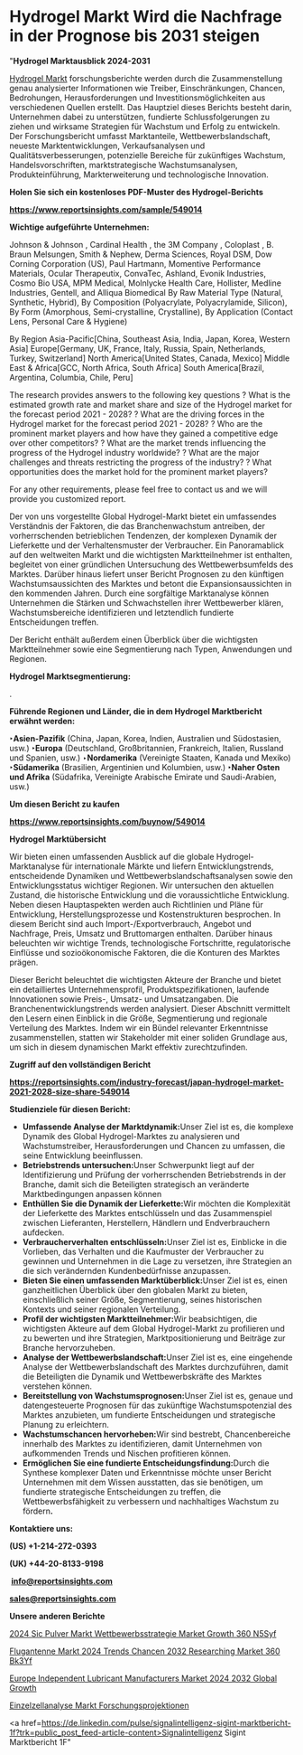 # Hydrogel Markt Wird die Nachfrage in der Prognose bis 2031 steigen

"<strong><b>Hydrogel Marktausblick 2024-2031</b></strong>

<a href=https://www.reportsinsights.com/sample/549014>Hydrogel Markt</a> forschungsberichte werden durch die Zusammenstellung genau analysierter Informationen wie Treiber, Einschränkungen, Chancen, Bedrohungen, Herausforderungen und Investitionsmöglichkeiten aus verschiedenen Quellen erstellt. Das Hauptziel dieses Berichts besteht darin, Unternehmen dabei zu unterstützen, fundierte Schlussfolgerungen zu ziehen und wirksame Strategien für Wachstum und Erfolg zu entwickeln. Der Forschungsbericht umfasst Marktanteile, Wettbewerbslandschaft, neueste Marktentwicklungen, Verkaufsanalysen und Qualitätsverbesserungen, potenzielle Bereiche für zukünftiges Wachstum, Handelsvorschriften, marktstrategische Wachstumsanalysen, Produkteinführung, Markterweiterung und technologische Innovation.

<strong><b>Holen Sie sich ein kostenloses PDF-Muster des Hydrogel-Berichts</b></strong>

<a href=https://www.reportsinsights.com/sample/549014><strong><u>https://www.reportsinsights.com/sample/549014</u></strong></a>

<strong>Wichtige aufgeführte Unternehmen:</strong>

Johnson & Johnson , Cardinal Health , the 3M Company , Coloplast , B. Braun Melsungen, Smith & Nephew, Derma Sciences, Royal DSM, Dow Corning Corporation (US), Paul Hartmann, Momentive Performance Materials, Ocular Therapeutix, ConvaTec, Ashland, Evonik Industries, Cosmo Bio USA, MPM Medical, Molnlycke Health Care, Hollister, Medline Industries, Gentell, and Alliqua Biomedical     By Raw Material Type (Natural, Synthetic, Hybrid), By Composition (Polyacrylate, Polyacrylamide, Silicon), By Form (Amorphous, Semi-crystalline, Crystalline), By Application (Contact Lens, Personal Care & Hygiene)

By Region
Asia-Pacific[China, Southeast Asia, India, Japan, Korea, Western Asia]
Europe[Germany, UK, France, Italy, Russia, Spain, Netherlands, Turkey, Switzerland]
North America[United States, Canada, Mexico]
Middle East & Africa[GCC, North Africa, South Africa]
South America[Brazil, Argentina, Columbia, Chile, Peru]

The research provides answers to the following key questions
? What is the estimated growth rate and market share and size of the Hydrogel market for the forecast period 2021 - 2028? 
? What are the driving forces in the Hydrogel market for the forecast period 2021 - 2028?
? Who are the prominent market players and how have they gained a competitive edge over other competitors? 
? What are the market trends influencing the progress of the Hydrogel industry worldwide? 
? What are the major challenges and threats restricting the progress of the industry?
? What opportunities does the market hold for the prominent market players? 

For any other requirements, please feel free to contact us and we will provide you customized report.

Der von uns vorgestellte Global Hydrogel-Markt bietet ein umfassendes Verständnis der Faktoren, die das Branchenwachstum antreiben, der vorherrschenden betrieblichen Tendenzen, der komplexen Dynamik der Lieferkette und der Verhaltensmuster der Verbraucher. Ein Panoramablick auf den weltweiten Markt und die wichtigsten Marktteilnehmer ist enthalten, begleitet von einer gründlichen Untersuchung des Wettbewerbsumfelds des Marktes. Darüber hinaus liefert unser Bericht Prognosen zu den künftigen Wachstumsaussichten des Marktes und betont die Expansionsaussichten in den kommenden Jahren. Durch eine sorgfältige Marktanalyse können Unternehmen die Stärken und Schwachstellen ihrer Wettbewerber klären, Wachstumsbereiche identifizieren und letztendlich fundierte Entscheidungen treffen.

Der Bericht enthält außerdem einen Überblick über die wichtigsten Marktteilnehmer sowie eine Segmentierung nach Typen, Anwendungen und Regionen.

<strong>Hydrogel Marktsegmentierung:</strong>

.

<strong><b>Führende Regionen und Länder, die in dem Hydrogel Marktbericht erwähnt werden:</b></strong>

<strong><b>‣Asien-Pazifik</b></strong> (China, Japan, Korea, Indien, Australien und Südostasien, usw.)
<strong><b>‣Europa</b></strong> (Deutschland, Großbritannien, Frankreich, Italien, Russland und Spanien, usw.)
‣<strong><b>Nordamerika</b></strong> (Vereinigte Staaten, Kanada und Mexiko)
<strong><b>‣Südamerika</b></strong> (Brasilien, Argentinien und Kolumbien, usw.)
<strong><b>‣Naher Osten und Afrika</b></strong> (Südafrika, Vereinigte Arabische Emirate und Saudi-Arabien, usw.)

<strong>Um diesen Bericht zu kaufen</strong>

<a href=https://www.reportsinsights.com/buynow/549014><strong><u>https://www.reportsinsights.com/buynow/549014</u></strong></a>

<strong>Hydrogel Marktübersicht</strong>

Wir bieten einen umfassenden Ausblick auf die globale Hydrogel-Marktanalyse für internationale Märkte und liefern Entwicklungstrends, entscheidende Dynamiken und Wettbewerbslandschaftsanalysen sowie den Entwicklungsstatus wichtiger Regionen. Wir untersuchen den aktuellen Zustand, die historische Entwicklung und die voraussichtliche Entwicklung. Neben diesen Hauptaspekten werden auch Richtlinien und Pläne für Entwicklung, Herstellungsprozesse und Kostenstrukturen besprochen. In diesem Bericht sind auch Import-/Exportverbrauch, Angebot und Nachfrage, Preis, Umsatz und Bruttomargen enthalten. Darüber hinaus beleuchten wir wichtige Trends, technologische Fortschritte, regulatorische Einflüsse und sozioökonomische Faktoren, die die Konturen des Marktes prägen.

Dieser Bericht beleuchtet die wichtigsten Akteure der Branche und bietet ein detailliertes Unternehmensprofil, Produktspezifikationen, laufende Innovationen sowie Preis-, Umsatz- und Umsatzangaben. Die Branchenentwicklungstrends werden analysiert. Dieser Abschnitt vermittelt den Lesern einen Einblick in die Größe, Segmentierung und regionale Verteilung des Marktes. Indem wir ein Bündel relevanter Erkenntnisse zusammenstellen, statten wir Stakeholder mit einer soliden Grundlage aus, um sich in diesem dynamischen Markt effektiv zurechtzufinden.

<strong>Zugriff auf den vollständigen Bericht</strong>

<a href=https://reportsinsights.com/industry-forecast/japan-hydrogel-market-2021-2028-size-share-549014><strong>https://reportsinsights.com/industry-forecast/japan-hydrogel-market-2021-2028-size-share-549014</strong></a>

<strong>Studienziele für diesen Bericht:</strong>
<ul>
  <li><strong>Umfassende Analyse der Marktdynamik:</strong>Unser Ziel ist es, die komplexe Dynamik des Global Hydrogel-Marktes zu analysieren und Wachstumstreiber, Herausforderungen und Chancen zu umfassen, die seine Entwicklung beeinflussen.</li>
  <li><strong>Betriebstrends untersuchen:</strong>Unser Schwerpunkt liegt auf der Identifizierung und Prüfung der vorherrschenden Betriebstrends in der Branche, damit sich die Beteiligten strategisch an veränderte Marktbedingungen anpassen können</li>
  <li><strong>Enthüllen Sie die Dynamik der Lieferkette:</strong>Wir möchten die Komplexität der Lieferkette des Marktes entschlüsseln und das Zusammenspiel zwischen Lieferanten, Herstellern, Händlern und Endverbrauchern aufdecken.</li>
  <li><strong>Verbraucherverhalten entschlüsseln:</strong>Unser Ziel ist es, Einblicke in die Vorlieben, das Verhalten und die Kaufmuster der Verbraucher zu gewinnen und Unternehmen in die Lage zu versetzen, ihre Strategien an die sich verändernden Kundenbedürfnisse anzupassen.</li>
  <li><strong>Bieten Sie einen umfassenden Marktüberblick:</strong>Unser Ziel ist es, einen ganzheitlichen Überblick über den globalen Markt zu bieten, einschließlich seiner Größe, Segmentierung, seines historischen Kontexts und seiner regionalen Verteilung.</li>
  <li><strong>Profil der wichtigsten Marktteilnehmer:</strong>Wir beabsichtigen, die wichtigsten Akteure auf dem Global Hydrogel-Markt zu profilieren und zu bewerten und ihre Strategien, Marktpositionierung und Beiträge zur Branche hervorzuheben.</li>
  <li><strong>Analyse der Wettbewerbslandschaft:</strong>Unser Ziel ist es, eine eingehende Analyse der Wettbewerbslandschaft des Marktes durchzuführen, damit die Beteiligten die Dynamik und Wettbewerbskräfte des Marktes verstehen können.</li>
  <li><strong>Bereitstellung von Wachstumsprognosen:</strong>Unser Ziel ist es, genaue und datengesteuerte Prognosen für das zukünftige Wachstumspotenzial des Marktes anzubieten, um fundierte Entscheidungen und strategische Planung zu erleichtern.</li>
  <li><strong>Wachstumschancen hervorheben:</strong>Wir sind bestrebt, Chancenbereiche innerhalb des Marktes zu identifizieren, damit Unternehmen von aufkommenden Trends und Nischen profitieren können.</li>
  <li><strong>Ermöglichen Sie eine fundierte Entscheidungsfindung:</strong>Durch die Synthese komplexer Daten und Erkenntnisse möchte unser Bericht Unternehmen mit dem Wissen ausstatten, das sie benötigen, um fundierte strategische Entscheidungen zu treffen, die Wettbewerbsfähigkeit zu verbessern und nachhaltiges Wachstum zu fördern<strong>.</strong></li>
</ul>
<strong>Kontaktiere uns:</strong>

<strong>(US) +1-214-272-0393</strong>

<strong>(UK) +44-20-8133-9198</strong>

<strong> </strong><a href=info@reportsinsights.com><strong><u>info@reportsinsights.com</u></strong></a>

<a href=sales@reportsinsights.com><strong><u>sales@reportsinsights.com</u></strong></a>

<strong>Unsere anderen Berichte</strong>

<a href=https://de.linkedin.com/pulse/2024-sic-pulver-markt-wettbewerbsstrategie-market-growth-360-n5syf/>2024 Sic Pulver Markt Wettbewerbsstrategie Market Growth 360 N5Syf</a>

<a href=https://de.linkedin.com/pulse/flugantenne-markt-2024-trends-chancen-2032-researching-market-360-bk3yf/>Flugantenne Markt 2024 Trends Chancen 2032 Researching Market 360 Bk3Yf</a>

<a href=https://github.com/daminid12/RImarketresearch/blob/main/Europe-Independent-Lubricant-Manufacturers-Market-2024-2032-Global-Growth.md>Europe Independent Lubricant Manufacturers Market 2024 2032 Global Growth</a>

<a href=https://de.linkedin.com/pulse/einzelzellanalyse-markt-forschungsprojektionen>Einzelzellanalyse Markt Forschungsprojektionen</a>

<a href=https://de.linkedin.com/pulse/signalintelligenz-sigint-marktbericht-1f?trk=public_post_feed-article-content>Signalintelligenz Sigint Marktbericht 1F</a>"
